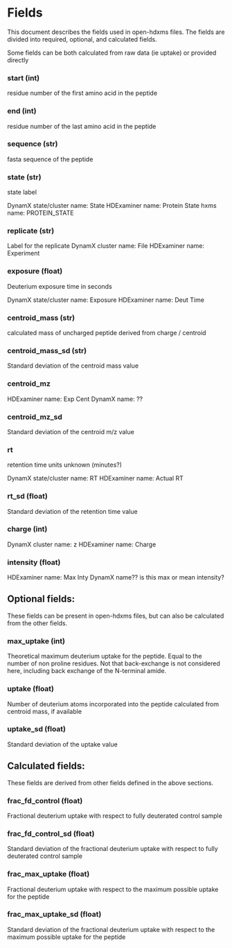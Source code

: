 # Fields

This document describes the fields used in open-hdxms files. The fields are divided into required, optional, and calculated fields.

Some fields can be both calculated from raw data (ie uptake) or provided directly

### start (int)
residue number of the first amino acid in the peptide

### end (int)
residue number of the last amino acid in the peptide

### sequence (str)
fasta sequence of the peptide

### state (str)
state label

DynamX state/cluster name: State
HDExaminer name: Protein State
hxms name: PROTEIN_STATE

### replicate (str)
Label for the replicate
DynamX cluster name: File
HDExaminer name: Experiment

### exposure (float)
Deuterium exposure time in seconds

DynamX state/cluster name: Exposure
HDExaminer name: Deut Time

### centroid_mass (str)
calculated mass of uncharged peptide
derived from charge / centroid

### centroid_mass_sd (str)
Standard deviation of the centroid mass value

### centroid_mz

HDExaminer name: Exp Cent
DynamX name: ??

### centroid_mz_sd
Standard deviation of the centroid m/z value

### rt

retention time 
units unknown (minutes?)

DynamX state/cluster name: RT
HDExaminer name: Actual RT

### rt_sd (float)
Standard deviation of the retention time value

### charge (int)

DynamX cluster name: z
HDExaminer name: Charge

### intensity (float)

HDExaminer name: Max Inty
DynamX name?? is this max or mean intensity?

## Optional fields:
These fields can be present in open-hdxms files, but can also be calculated from the other fields.

### max_uptake (int)
Theoretical maximum deuterium uptake for the peptide. Equal to the number of 
non proline residues. Not that back-exchange is not considered here, including
back exchange of the N-terminal amide. 


### uptake (float)

Number of deuterium atoms incorporated into the peptide
calculated from centroid mass, if available

### uptake_sd (float)

Standard deviation of the uptake value


## Calculated fields:
These fields are derived from other fields defined in the above sections.



### frac_fd_control (float)
Fractional deuterium uptake with respect to fully deuterated control sample

### frac_fd_control_sd (float)
Standard deviation of the fractional deuterium uptake with respect to fully deuterated control sample

### frac_max_uptake (float)
Fractional deuterium uptake with respect to the maximum possible uptake for the peptide

### frac_max_uptake_sd (float)
Standard deviation of the fractional deuterium uptake with respect to the maximum possible uptake for the peptide